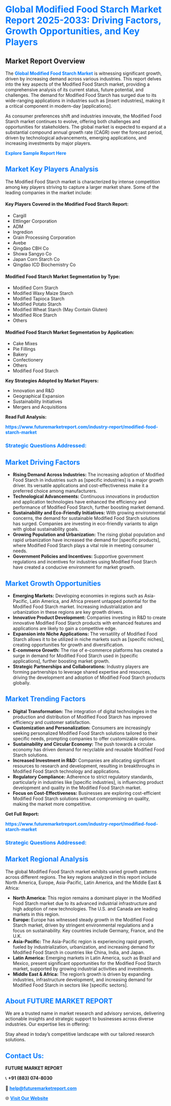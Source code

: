 <h1 style="color: #007BFF;">Global Modified Food Starch Market Report 2025-2033: Driving Factors, Growth Opportunities, and Key Players</h1>

<section id="overview">
<h2>Market Report Overview</h2>
<p>The <a href="https://www.futuremarketreport.com/industry-report/modified-food-starch-market" style="color: #007BFF; text-decoration: none;"><strong>Global Modified Food Starch Market</strong></a> is witnessing significant growth, driven by increasing demand across various industries. This report delves into the key aspects of the Modified Food Starch market, providing a comprehensive analysis of its current status, future potential, and challenges. The demand for Modified Food Starch has surged due to its wide-ranging applications in industries such as [insert industries], making it a critical component in modern-day [applications].</p>
<p>As consumer preferences shift and industries innovate, the Modified Food Starch market continues to evolve, offering both challenges and opportunities for stakeholders. The global market is expected to expand at a substantial compound annual growth rate (CAGR) over the forecast period, driven by technological advancements, emerging applications, and increasing investments by major players.</p>
</section>

<section id="overview">
<p><a href="https://www.futuremarketreport.com/request-sample/reportId=111668" style="color: #007BFF; text-decoration: none;"><strong>Explore Sample Report Here</strong></a></p>
</section>

<section id="key-players">
<h2 style="color: #007BFF;">Market Key Players Analysis</h2>
<p>The Modified Food Starch market is characterized by intense competition among key players striving to capture a larger market share. Some of the leading companies in the market include:</p>
<h4>Key Players Covered in the Modified Food Starch Report:</h4>
<ul><li>Cargill</li><li>Ettlinger Corporation</li><li>ADM</li><li>Ingredion</li><li>Grain Processing Corporation</li><li>Avebe</li><li>Qingdao CBH Co</li><li>Showa Sangyo Co</li><li>Japan Corn Starch Co</li><li>Qingdao ICD Biochemistry Co</li></ul>
<h4>Modified Food Starch Market Segmentation by Type:</h4>
<ul><li>Modified Corn Starch</li><li>Modified Waxy Maize Starch</li><li>Modified Tapioca Starch</li><li>Modified Potato Starch</li><li>Modified Wheat Starch (May Contain Gluten)</li><li>Modified Rice Starch</li><li>Others</li></ul>

<h4>Modified Food Starch Market Segmentation by Application:</h4>
<ul><li>Cake Mixes</li><li>Pie Fillings</li><li>Bakery</li><li>Confectionery</li><li>Others</li><li>Modified Food Starch</li></ul>
<p><strong>Key Strategies Adopted by Market Players:</strong></p>
<ul>
<li>Innovation and R&D</li>
<li>Geographical Expansion</li>
<li>Sustainability Initiatives</li>
<li>Mergers and Acquisitions</li>
</ul>
</section>

<section>
<p><strong>Read Full Analysis: </strong></p><a href="https://www.futuremarketreport.com/industry-report/modified-food-starch-market" style="color: #007BFF; text-decoration: none;"><strong>https://www.futuremarketreport.com/industry-report/modified-food-starch-market</strong></a>
<h3 style="color: #007BFF;">Strategic Questions Addressed:</h3>
</section>

<section id="driving-factors">
<h2 style="color: #007BFF;">Market Driving Factors</h2>
<ul>
<li><strong>Rising Demand Across Industries:</strong> The increasing adoption of Modified Food Starch in industries such as [specific industries] is a major growth driver. Its versatile applications and cost-effectiveness make it a preferred choice among manufacturers.</li>
<li><strong>Technological Advancements:</strong> Continuous innovations in production and application technologies have enhanced the efficiency and performance of Modified Food Starch, further boosting market demand.</li>
<li><strong>Sustainability and Eco-Friendly Initiatives:</strong> With growing environmental concerns, the demand for sustainable Modified Food Starch solutions has surged. Companies are investing in eco-friendly variants to align with global sustainability goals.</li>
<li><strong>Growing Population and Urbanization:</strong> The rising global population and rapid urbanization have increased the demand for [specific products], where Modified Food Starch plays a vital role in meeting consumer needs.</li>
<li><strong>Government Policies and Incentives:</strong> Supportive government regulations and incentives for industries using Modified Food Starch have created a conducive environment for market growth.</li>
</ul>
</section>

<section id="growth-opportunities">
<h2 style="color: #007BFF;">Market Growth Opportunities</h2>
<ul>
<li><strong>Emerging Markets:</strong> Developing economies in regions such as Asia-Pacific, Latin America, and Africa present untapped potential for the Modified Food Starch market. Increasing industrialization and urbanization in these regions are key growth drivers.</li>
<li><strong>Innovative Product Development:</strong> Companies investing in R&D to create innovative Modified Food Starch products with enhanced features and applications are likely to gain a competitive edge.</li>
<li><strong>Expansion into Niche Applications:</strong> The versatility of Modified Food Starch allows it to be utilized in niche markets such as [specific niches], creating opportunities for growth and diversification.</li>
<li><strong>E-commerce Growth:</strong> The rise of e-commerce platforms has created a surge in demand for Modified Food Starch used in [specific applications], further boosting market growth.</li>
<li><strong>Strategic Partnerships and Collaborations:</strong> Industry players are forming partnerships to leverage shared expertise and resources, driving the development and adoption of Modified Food Starch products globally.</li>
</ul>
</section>

<section id="trending-factors">
<h2 style="color: #007BFF;">Market Trending Factors</h2>
<ul>
<li><strong>Digital Transformation:</strong> The integration of digital technologies in the production and distribution of Modified Food Starch has improved efficiency and customer satisfaction.</li>
<li><strong>Customization and Personalization:</strong> Consumers are increasingly seeking personalized Modified Food Starch solutions tailored to their specific needs, prompting companies to offer customizable options.</li>
<li><strong>Sustainability and Circular Economy:</strong> The push towards a circular economy has driven demand for recyclable and reusable Modified Food Starch solutions.</li>
<li><strong>Increased Investment in R&D:</strong> Companies are allocating significant resources to research and development, resulting in breakthroughs in Modified Food Starch technology and applications.</li>
<li><strong>Regulatory Compliance:</strong> Adherence to strict regulatory standards, particularly in industries like [specific industries], is influencing product development and quality in the Modified Food Starch market.</li>
<li><strong>Focus on Cost-Effectiveness:</strong> Businesses are exploring cost-efficient Modified Food Starch solutions without compromising on quality, making the market more competitive.</li>
</ul>
</section>

<section>
<p><strong>Get Full Report: </strong></p><a href="https://www.futuremarketreport.com/industry-report/modified-food-starch-market" style="color: #007BFF; text-decoration: none;"><strong>https://www.futuremarketreport.com/industry-report/modified-food-starch-market</strong></a>
<h3 style="color: #007BFF;">Strategic Questions Addressed:</h3>
</section>


<section id="regional-analysis">
<h2 style="color: #007BFF;">Market Regional Analysis</h2>
<p>The global Modified Food Starch market exhibits varied growth patterns across different regions. The key regions analyzed in this report include North America, Europe, Asia-Pacific, Latin America, and the Middle East & Africa:</p>
<ul>
<li><strong>North America:</strong> This region remains a dominant player in the Modified Food Starch market due to its advanced industrial infrastructure and high adoption of new technologies. The U.S. and Canada are leading markets in this region.</li>
<li><strong>Europe:</strong> Europe has witnessed steady growth in the Modified Food Starch market, driven by stringent environmental regulations and a focus on sustainability. Key countries include Germany, France, and the U.K.</li>
<li><strong>Asia-Pacific:</strong> The Asia-Pacific region is experiencing rapid growth, fueled by industrialization, urbanization, and increasing demand for Modified Food Starch in countries like China, India, and Japan.</li>
<li><strong>Latin America:</strong> Emerging markets in Latin America, such as Brazil and Mexico, present significant opportunities for the Modified Food Starch market, supported by growing industrial activities and investments.</li>
<li><strong>Middle East & Africa:</strong> The region’s growth is driven by expanding industries, infrastructure development, and increasing demand for Modified Food Starch in sectors like [specific sectors].</li>
</ul>
</section>

<footer>
<h2 style="color: #007BFF;">About FUTURE MARKET REPORT</h2>
<p>We are a trusted name in market research and advisory services, delivering actionable insights and strategic support to businesses across diverse industries. Our expertise lies in offering:</p>

<p>Stay ahead in today’s competitive landscape with our tailored research solutions.</p>

<h2 style="color: #007BFF;">Contact Us:</h2>
<p><strong>FUTURE MARKET REPORT</strong></p>
<p>📞 <strong>+91 (883) 074-8030</strong></p>
<p>📧 <strong><a href="mailto:help@futuremarketreport.com" style="color: #007BFF;">help@futuremarketreport.com</a></strong></p>
<p>🌐 <strong><a href="https://www.futuremarketreport.com/" style="color: #007BFF;">Visit Our Website</a></strong></p>
</footer>